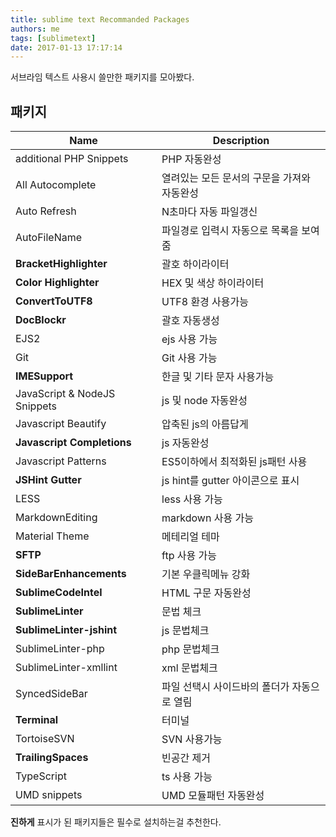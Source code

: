 ```yaml
---
title: sublime text Recommanded Packages
authors: me
tags: [sublimetext]
date: 2017-01-13 17:17:14
---
```


서브라임 텍스트 사용시 쓸만한 패키지를 모아봤다.

## 패키지

| Name                         | Description                                 |
| ---------------------------- | ------------------------------------------- |
| additional PHP Snippets      | PHP 자동완성                                |
| All Autocomplete             | 열려있는 모든 문서의 구문을 가져와 자동완성 |
| Auto Refresh                 | N초마다 자동 파일갱신                       |
| AutoFileName                 | 파일경로 입력시 자동으로 목록을 보여줌      |
| **BracketHighlighter**       | 괄호 하이라이터                             |
| **Color Highlighter**        | HEX 및 색상 하이라이터                      |
| **ConvertToUTF8**            | UTF8 환경 사용가능                          |
| **DocBlockr**                | 괄호 자동생성                               |
| EJS2                         | ejs 사용 가능                               |
| Git                          | Git 사용 가능                               |
| **IMESupport**               | 한글 및 기타 문자 사용가능                  |
| JavaScript & NodeJS Snippets | js 및 node 자동완성                         |
| Javascript Beautify          | 압축된 js의 아름답게                        |
| **Javascript Completions**   | js 자동완성                                 |
| Javascript Patterns          | ES5이하에서 최적화된 js패턴 사용            |
| **JSHint Gutter**            | js hint를 gutter 아이콘으로 표시            |
| LESS                         | less 사용 가능                              |
| MarkdownEditing              | markdown 사용 가능                          |
| Material Theme               | 메테리얼 테마                               |
| **SFTP**                     | ftp 사용 가능                               |
| **SideBarEnhancements**      | 기본 우클릭메뉴 강화                        |
| **SublimeCodeIntel**         | HTML 구문 자동완성                          |
| **SublimeLinter**            | 문법 체크                                   |
| **SublimeLinter-jshint**     | js 문법체크                                 |
| SublimeLinter-php            | php 문법체크                                |
| SublimeLinter-xmllint        | xml 문법체크                                |
| SyncedSideBar                | 파일 선택시 사이드바의 폴더가 자동으로 열림 |
| **Terminal**                 | 터미널                                      |
| TortoiseSVN                  | SVN 사용가능                                |
| **TrailingSpaces**           | 빈공간 제거                                 |
| TypeScript                   | ts 사용 가능                                |
| UMD snippets                 | UMD 모듈패턴 자동완성                       |

**진하게** 표시가 된 패키지들은 필수로 설치하는걸 추천한다.
